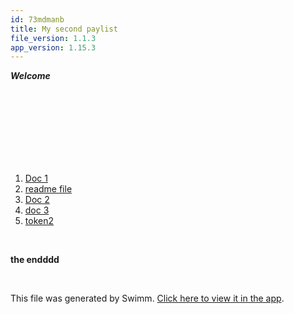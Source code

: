 ```yaml
---
id: 73mdmanb
title: My second paylist
file_version: 1.1.3
app_version: 1.15.3
---
```


<!-- Intro - Do not remove this comment -->
**_Welcome_**

<br/>

<br/>

<br/>

<br/>

<br/>

<br/>

<br/>

<!-- Steps - Do not remove this comment -->
1. [Doc 1](doc-1.yk9zui6x.sw.md)
2. [readme file](README.md)
3. [Doc 2](doc-2.q25ndpia.sw.md)
4. [doc 3 ](doc-3.w3b71auo.sw.md)
5. [token2](token2.w0yc6iin.sw.md)


<br/>

<!-- Summary - Do not remove this comment -->
**the endddd**

<br/>

This file was generated by Swimm. [Click here to view it in the app](https://swimm-web-app.web.app/repos/Z2l0aHViJTNBJTNBZWNvbW0lM0ElM0Ftb3NoaWtzd2ltbQ==/playlists/73mdmanb).
